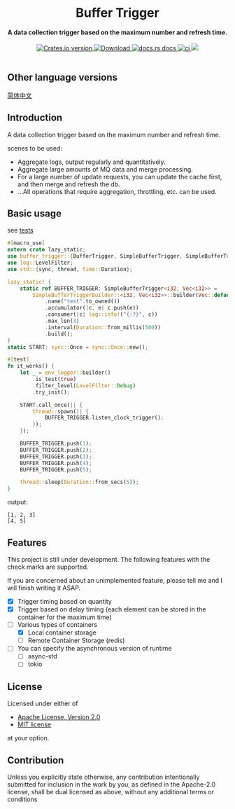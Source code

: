 <h1 align="center">Buffer Trigger</h1>
<div align="center">
 <strong>
    A data collection trigger based on the maximum number and refresh time.
 </strong>
</div>
<br />
<div align="center">
  <!-- Crates version -->
  <a href="https://crates.io/crates/buffer-trigger">
    <img src="https://img.shields.io/crates/v/buffer-trigger.svg?style=flat-square"
    alt="Crates.io version" />
  </a>
  <!-- Downloads -->
  <a href="https://crates.io/crates/buffer-trigger">
    <img src="https://img.shields.io/crates/d/buffer-trigger.svg?style=flat-square"
      alt="Download" />
  </a>
  <!-- docs.rs docs -->
  <a href="https://docs.rs/buffer-trigger">
    <img src="https://img.shields.io/badge/docs-latest-blue.svg?style=flat-square"
      alt="docs.rs docs" />
  </a>
  <!-- ci -->
  <a href="https://docs.rs/buffer-trigger">
    <img src="https://github.com/liangyongrui/buffer-trigger/workflows/Rust/badge.svg"
      alt="ci" />
  </a>
  <!-- coverage -->
  <a href="https://codecov.io/gh/liangyongrui/buffer-trigger">
    <img src="https://codecov.io/gh/liangyongrui/buffer-trigger/branch/master/graph/badge.svg" />
  </a>
</div>

<br/>

## Other language versions

[简体中文](/readme-zh.md)

## Introduction

A data collection trigger based on the maximum number and refresh time.

scenes to be used:

- Aggregate logs, output regularly and quantitatively.
- Aggregate large amounts of MQ data and merge processing.
- For a large number of update requests, you can update the cache first, and then merge and refresh the db.
- ...All operations that require aggregation, throttling, etc. can be used.

## Basic usage

see [tests](/tests)

```rust
#[macro_use]
extern crate lazy_static;
use buffer_trigger::{BufferTrigger, SimpleBufferTrigger, SimpleBufferTriggerBuilder};
use log::LevelFilter;
use std::{sync, thread, time::Duration};

lazy_static! {
    static ref BUFFER_TRIGGER: SimpleBufferTrigger<i32, Vec<i32>> =
        SimpleBufferTriggerBuilder::<i32, Vec<i32>>::builder(Vec::default)
            .name("test".to_owned())
            .accumulator(|c, e| c.push(e))
            .consumer(|c| log::info!("{:?}", c))
            .max_len(3)
            .interval(Duration::from_millis(500))
            .build();
}
static START: sync::Once = sync::Once::new();

#[test]
fn it_works() {
    let _ = env_logger::builder()
        .is_test(true)
        .filter_level(LevelFilter::Debug)
        .try_init();

    START.call_once(|| {
        thread::spawn(|| {
            BUFFER_TRIGGER.listen_clock_trigger();
        });
    });

    BUFFER_TRIGGER.push(1);
    BUFFER_TRIGGER.push(2);
    BUFFER_TRIGGER.push(3);
    BUFFER_TRIGGER.push(4);
    BUFFER_TRIGGER.push(5);

    thread::sleep(Duration::from_secs(5));
}
```

output:

```text
[1, 2, 3]
[4, 5]
```

## Features

This project is still under development. The following features with the check marks are supported.

If you are concerned about an unimplemented feature, please tell me and I will finish writing it ASAP.

- [x] Trigger timing based on quantity
- [x] Trigger based on delay timing (each element can be stored in the container for the maximum time)
- [ ] Various types of containers
  - [x] Local container storage
  - [ ] Remote Container Storage (redis)
- [ ] You can specify the asynchronous version of runtime
  - [ ] async-std
  - [ ] tokio

## License

Licensed under either of

- [Apache License, Version 2.0](LICENSE-APACHE)
- [MIT license](LICENSE-MIT)

at your option.

## Contribution

Unless you explicitly state otherwise, any contribution intentionally submitted
for inclusion in the work by you, as defined in the Apache-2.0 license, shall be
dual licensed as above, without any additional terms or conditions
